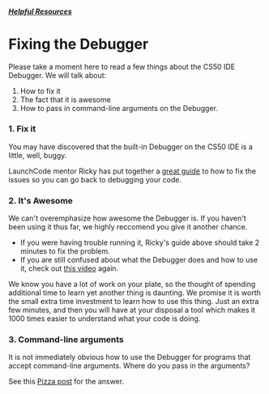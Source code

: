 ##### [Helpful Resources](../..)

# Fixing the Debugger

Please take a moment here to read a few things about the CS50 IDE Debugger. We will talk about:

1. How to fix it 
2. The fact that it is awesome
3. How to pass in command-line arguments on the Debugger.

### 1. Fix it

You may have discovered that the built-in Debugger on the CS50 IDE is a little, well, buggy.

LaunchCode mentor Ricky has put together a <a href="https://github.com/dummey/CS50x-Debugger-Help" target="_blank">great guide</a> to how to fix the issues so you can go back to debugging your code. 

### 2. It's Awesome

We can't overemphasize how awesome the Debugger is. If you haven't been using it thus far, we highly reccomend you give it another chance. 
* If you were having trouble running it, Ricky's guide above should take 2 minutes to fix the problem. 
* If you are still confused about what the Debugger does and how to use it, check out <a href="https://www.youtube.com/watch?v=-G_klBQLgdc" target="_blank">this video</a> again.

We know you have a lot of work on your plate, so the thought of spending additional time to learn yet another thing is daunting. We promise it is worth the small extra time investment to learn how to use this thing. Just an extra few minutes, and then you will have at your disposal a tool which makes it 1000 times easier to understand what your code is doing.

### 3. Command-line arguments

It is not immediately obvious how to use the Debugger for programs that accept command-line arguments. Where do you pass in the arguments?

See this <a href="https://piazza.com/class/ii659v08kpv73u?cid=149" target="_blank">Pizza post</a> for the answer.

